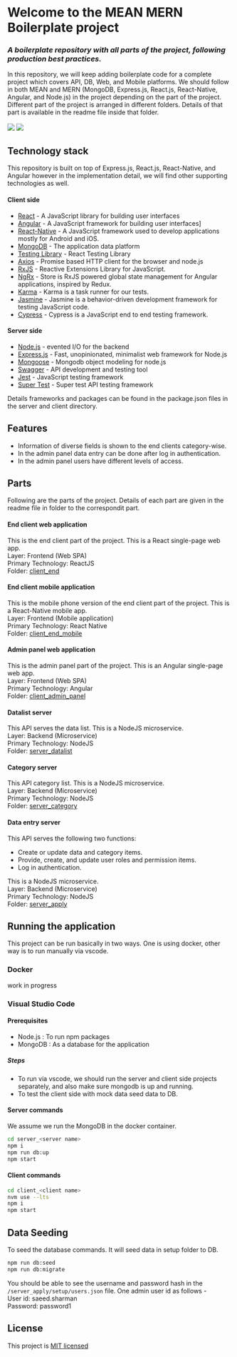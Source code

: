 # Welcome to the MEAN MERN Boilerplate project

### _A boilerplate repository with all parts of the project, following production best practices._

In this repository, we will keep adding boilerplate code for a complete project which covers API, DB, Web, and Mobile platforms.
We should follow in both MEAN and MERN (MongoDB, Express.js, React.js, React-Native, Angular, and Node.js) in the project depending on the part of the project.
Different part of the project is arranged in different folders. Details of that part is available in the readme file inside that folder.<br/><br/>
![](adminFlow.PNG)
![](endUserFlow.PNG)

## Technology stack

This repository is built on top of Express.js, React.js, React-Native, and Angular however in the implementation detail, we will find other supporting technologies as well.

#### Client side

- [React] - A JavaScript library for building user interfaces
- [Angular] - A JavaScript framework for building user interfaces]
- [React-Native] - A JavaScript framework used to develop applications mostly for Android and iOS.
- [MongoDB] - The application data platform
- [Testing Library] - React Testing Library
- [Axios] - Promise based HTTP client for the browser and node.js
- [RxJS] - Reactive Extensions Library for JavaScript.
- [NgRx] - Store is RxJS powered global state management for Angular applications, inspired by Redux.
- [Karma] - Karma is a task runner for our tests.
- [Jasmine] - Jasmine is a behavior-driven development framework for testing JavaScript code.
- [Cypress] - Cypress is a JavaScript end to end testing framework.

#### Server side

- [Node.js] - evented I/O for the backend
- [Express.js] - Fast, unopinionated, minimalist web framework for Node.js
- [Mongoose] - Mongodb object modeling for node.js
- [Swagger] - API development and testing tool
- [Jest] - JavaScript testing framework
- [Super Test] - Super test API testing framework

Details frameworks and packages can be found in the package.json files in the server and client directory.

## Features

- Information of diverse fields is shown to the end clients category-wise.
- In the admin panel data entry can be done after log in authentication.
- In the admin panel users have different levels of access.

## Parts

Following are the parts of the project. Details of each part are given in the readme file in folder to the correspondit part.

#### End client web application
This is the end client part of the project. This is a React single-page web app.<br/>
Layer: Frontend (Web SPA)<br/>
Primary Technology: ReactJS<br/>
Folder: [client_end](https://github.com/Saeed1989/mern-mean-web-mobile-boilerplate/tree/main/client_end)

#### End client mobile application
This is the mobile phone version of the end client part of the project. This is a React-Native mobile app.<br/>
Layer: Frontend (Mobile application)<br/>
Primary Technology: React Native<br/>
Folder: [client_end_mobile](https://github.com/Saeed1989/mern-mean-web-mobile-boilerplate/tree/main/client_end_mobile)

#### Admin panel web application
This is the admin panel part of the project. This is an Angular single-page web app.<br/>
Layer: Frontend (Web SPA)<br/>
Primary Technology: Angular<br/>
Folder: [client_admin_panel](https://github.com/Saeed1989/mern-mean-web-mobile-boilerplate/tree/main/client_admin_panel)

#### Datalist server
This API serves the data list. This is a NodeJS microservice.<br/>
Layer: Backend (Microservice)<br/>
Primary Technology: NodeJS<br/>
Folder: [server_datalist](https://github.com/Saeed1989/mern-mean-web-mobile-boilerplate/tree/main/server_datalist)

#### Category server
This API category list. This is a NodeJS microservice.<br/>
Layer: Backend (Microservice)<br/>
Primary Technology: NodeJS<br/>
Folder: [server_category](https://github.com/Saeed1989/mern-mean-web-mobile-boilerplate/tree/main/server_category)

#### Data entry server
This API serves the following two functions:
- Create or update data and category items.
- Provide, create, and update user roles and permission items.
- Log in authentication.

This is a NodeJS microservice.<br/>
Layer: Backend (Microservice)<br/>
Primary Technology: NodeJS<br/>
Folder: [server_apply](https://github.com/Saeed1989/mern-mean-web-mobile-boilerplate/tree/main/server_apply)

## Running the application
This project can be run basically in two ways. One is using docker, other way is to run manually via vscode.

### Docker
work in progress

### Visual Studio Code

#### Prerequisites

- Node.js : To run npm packages
- MongoDB : As a database for the application

##### Steps

- To run via vscode, we should run the server and client side projects separately, and also make sure mongodb is up and running.
- To test the client side with mock data seed data to DB.

#### Server commands
We assume we run the MongoDB in the docker container.
```sh
cd server_<server name>
npm i
npm run db:up
npm start
```

#### Client commands

```sh
cd client_<client name>
nvm use --lts
npm i
npm start
```

## Data Seeding

To seed the database commands. It will seed data in setup folder to DB. 

```sh
npm run db:seed
npm run db:migrate
```

You should be able to see the username and password hash in the `/server_apply/setup/users.json` file.
One admin user id as follows -<br/>
User id: saeed.sharman<br/>
Password: password1

## License

This project is [MIT licensed](https://github.com/Saeed1989/mern-mean-web-mobile-boilerplate/blob/main/LICENSE)

[node.js]: http://nodejs.org
[express.js]: http://expressjs.com
[docker]: https://www.docker.com
[react]: https://reactjs.org/
[mongodb]: https://www.mongodb.com/
[testing library]: https://testing-library.com/
[axios]: https://github.com/axios/axios
[mongoose]: https://mongoosejs.com/
[swagger]: https://swagger.io/
[jest]: https://jestjs.io/
[super test]: https://github.com/visionmedia/supertest
[Angular]: https://angular.io/
[React-Native]: https://reactnative.dev/
[Karma]: https://karma-runner.github.io
[Jasmine]: https://jasmine.github.io/
[NgRx]: https://ngrx.io/
[Cypress]: https://www.cypress.io/
[RxJS]: https://rxjs.dev/
